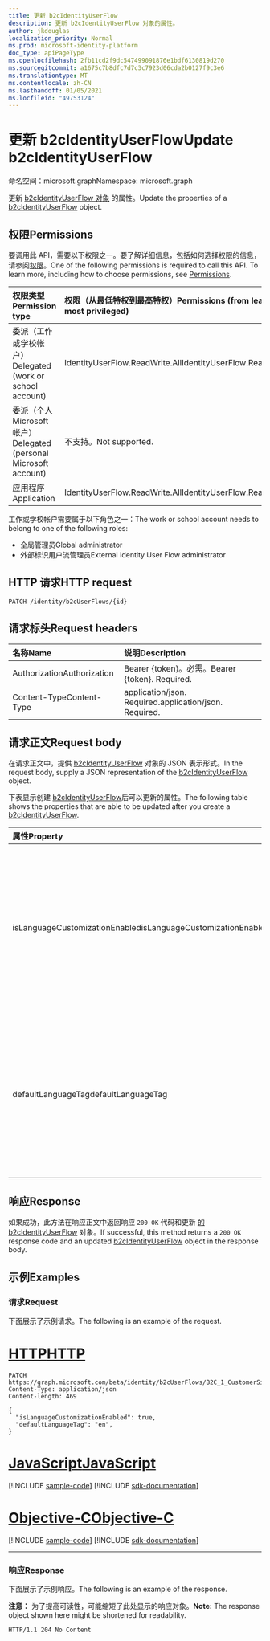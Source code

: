 ```yaml
---
title: 更新 b2cIdentityUserFlow
description: 更新 b2cIdentityUserFlow 对象的属性。
author: jkdouglas
localization_priority: Normal
ms.prod: microsoft-identity-platform
doc_type: apiPageType
ms.openlocfilehash: 2fb11cd2f9dc547499091876e1bdf6130819d270
ms.sourcegitcommit: a1675c7b8dfc7d7c3c7923d06cda2b0127f9c3e6
ms.translationtype: MT
ms.contentlocale: zh-CN
ms.lasthandoff: 01/05/2021
ms.locfileid: "49753124"
---
```

# <a name="update-b2cidentityuserflow"></a><span data-ttu-id="aed73-103">更新 b2cIdentityUserFlow</span><span class="sxs-lookup"><span data-stu-id="aed73-103">Update b2cIdentityUserFlow</span></span>

<span data-ttu-id="aed73-104">命名空间：microsoft.graph</span><span class="sxs-lookup"><span data-stu-id="aed73-104">Namespace: microsoft.graph</span></span>

<span data-ttu-id="aed73-105">更新 [b2cIdentityUserFlow 对象](../resources/b2cidentityuserflow.md) 的属性。</span><span class="sxs-lookup"><span data-stu-id="aed73-105">Update the properties of a [b2cIdentityUserFlow](../resources/b2cidentityuserflow.md) object.</span></span>

## <a name="permissions"></a><span data-ttu-id="aed73-106">权限</span><span class="sxs-lookup"><span data-stu-id="aed73-106">Permissions</span></span>

<span data-ttu-id="aed73-p101">要调用此 API，需要以下权限之一。要了解详细信息，包括如何选择权限的信息，请参阅[权限](/graph/permissions-reference)。</span><span class="sxs-lookup"><span data-stu-id="aed73-p101">One of the following permissions is required to call this API. To learn more, including how to choose permissions, see [Permissions](/graph/permissions-reference).</span></span>

|<span data-ttu-id="aed73-109">权限类型</span><span class="sxs-lookup"><span data-stu-id="aed73-109">Permission type</span></span>      | <span data-ttu-id="aed73-110">权限（从最低特权到最高特权）</span><span class="sxs-lookup"><span data-stu-id="aed73-110">Permissions (from least to most privileged)</span></span>              |
|:--------------------|:---------------------------------------------------------|
|<span data-ttu-id="aed73-111">委派（工作或学校帐户）</span><span class="sxs-lookup"><span data-stu-id="aed73-111">Delegated (work or school account)</span></span>|<span data-ttu-id="aed73-112">IdentityUserFlow.ReadWrite.All</span><span class="sxs-lookup"><span data-stu-id="aed73-112">IdentityUserFlow.ReadWrite.All</span></span>|
|<span data-ttu-id="aed73-113">委派（个人 Microsoft 帐户）</span><span class="sxs-lookup"><span data-stu-id="aed73-113">Delegated (personal Microsoft account)</span></span>| <span data-ttu-id="aed73-114">不支持。</span><span class="sxs-lookup"><span data-stu-id="aed73-114">Not supported.</span></span>|
|<span data-ttu-id="aed73-115">应用程序</span><span class="sxs-lookup"><span data-stu-id="aed73-115">Application</span></span>|<span data-ttu-id="aed73-116">IdentityUserFlow.ReadWrite.All</span><span class="sxs-lookup"><span data-stu-id="aed73-116">IdentityUserFlow.ReadWrite.All</span></span>|

<span data-ttu-id="aed73-117">工作或学校帐户需要属于以下角色之一：</span><span class="sxs-lookup"><span data-stu-id="aed73-117">The work or school account needs to belong to one of the following roles:</span></span>

* <span data-ttu-id="aed73-118">全局管理员</span><span class="sxs-lookup"><span data-stu-id="aed73-118">Global administrator</span></span>
* <span data-ttu-id="aed73-119">外部标识用户流管理员</span><span class="sxs-lookup"><span data-stu-id="aed73-119">External Identity User Flow administrator</span></span>

## <a name="http-request"></a><span data-ttu-id="aed73-120">HTTP 请求</span><span class="sxs-lookup"><span data-stu-id="aed73-120">HTTP request</span></span>

<!-- {
  "blockType": "ignored"
}
-->

``` http
PATCH /identity/b2cUserFlows/{id}
```

## <a name="request-headers"></a><span data-ttu-id="aed73-121">请求标头</span><span class="sxs-lookup"><span data-stu-id="aed73-121">Request headers</span></span>

|<span data-ttu-id="aed73-122">名称</span><span class="sxs-lookup"><span data-stu-id="aed73-122">Name</span></span>|<span data-ttu-id="aed73-123">说明</span><span class="sxs-lookup"><span data-stu-id="aed73-123">Description</span></span>|
|:---|:---|
|<span data-ttu-id="aed73-124">Authorization</span><span class="sxs-lookup"><span data-stu-id="aed73-124">Authorization</span></span>|<span data-ttu-id="aed73-p102">Bearer {token}。必需。</span><span class="sxs-lookup"><span data-stu-id="aed73-p102">Bearer {token}. Required.</span></span>|
|<span data-ttu-id="aed73-127">Content-Type</span><span class="sxs-lookup"><span data-stu-id="aed73-127">Content-Type</span></span>|<span data-ttu-id="aed73-p103">application/json. Required.</span><span class="sxs-lookup"><span data-stu-id="aed73-p103">application/json. Required.</span></span>|

## <a name="request-body"></a><span data-ttu-id="aed73-130">请求正文</span><span class="sxs-lookup"><span data-stu-id="aed73-130">Request body</span></span>

<span data-ttu-id="aed73-131">在请求正文中，提供 [b2cIdentityUserFlow](../resources/b2cidentityuserflow.md) 对象的 JSON 表示形式。</span><span class="sxs-lookup"><span data-stu-id="aed73-131">In the request body, supply a JSON representation of the [b2cIdentityUserFlow](../resources/b2cidentityuserflow.md) object.</span></span>

<span data-ttu-id="aed73-132">下表显示创建 [b2cIdentityUserFlow](../resources/b2cidentityuserflow.md)后可以更新的属性。</span><span class="sxs-lookup"><span data-stu-id="aed73-132">The following table shows the properties that are able to be updated after you create a [b2cIdentityUserFlow](../resources/b2cidentityuserflow.md).</span></span>

|<span data-ttu-id="aed73-133">属性</span><span class="sxs-lookup"><span data-stu-id="aed73-133">Property</span></span>|<span data-ttu-id="aed73-134">类型</span><span class="sxs-lookup"><span data-stu-id="aed73-134">Type</span></span>|<span data-ttu-id="aed73-135">说明</span><span class="sxs-lookup"><span data-stu-id="aed73-135">Description</span></span>|
|:---|:---|:---|
|<span data-ttu-id="aed73-136">isLanguageCustomizationEnabled</span><span class="sxs-lookup"><span data-stu-id="aed73-136">isLanguageCustomizationEnabled</span></span>|<span data-ttu-id="aed73-137">Boolean</span><span class="sxs-lookup"><span data-stu-id="aed73-137">Boolean</span></span>|<span data-ttu-id="aed73-138">此属性决定语言自定义是否在 B2C 用户流中启用。</span><span class="sxs-lookup"><span data-stu-id="aed73-138">The property that determines whether language customization is enabled within the B2C user flow.</span></span> <span data-ttu-id="aed73-139">默认情况下，语言自定义不会在 B2C 用户流中启用。</span><span class="sxs-lookup"><span data-stu-id="aed73-139">Language customization is not enabled by default for B2C user flows.</span></span>|
|<span data-ttu-id="aed73-140">defaultLanguageTag</span><span class="sxs-lookup"><span data-stu-id="aed73-140">defaultLanguageTag</span></span>|<span data-ttu-id="aed73-141">String</span><span class="sxs-lookup"><span data-stu-id="aed73-141">String</span></span>|<span data-ttu-id="aed73-142">指示在请求中没有指定 `ui_locale` 标签时使用的 b2cIdentityUserFlow 的默认语言。</span><span class="sxs-lookup"><span data-stu-id="aed73-142">Indicates the default language of the b2cIdentityUserFlow that is used when no `ui_locale` tag is specified in the request.</span></span> <span data-ttu-id="aed73-143">此字段符合 [RFC 5646](https://tools.ietf.org/html/rfc5646)。</span><span class="sxs-lookup"><span data-stu-id="aed73-143">This field is [RFC 5646](https://tools.ietf.org/html/rfc5646) compliant.</span></span>|

## <a name="response"></a><span data-ttu-id="aed73-144">响应</span><span class="sxs-lookup"><span data-stu-id="aed73-144">Response</span></span>

<span data-ttu-id="aed73-145">如果成功，此方法在响应正文中返回响应 `200 OK` 代码和更新 [的 b2cIdentityUserFlow](../resources/b2cidentityuserflow.md) 对象。</span><span class="sxs-lookup"><span data-stu-id="aed73-145">If successful, this method returns a `200 OK` response code and an updated [b2cIdentityUserFlow](../resources/b2cidentityuserflow.md) object in the response body.</span></span>

## <a name="examples"></a><span data-ttu-id="aed73-146">示例</span><span class="sxs-lookup"><span data-stu-id="aed73-146">Examples</span></span>

### <a name="request"></a><span data-ttu-id="aed73-147">请求</span><span class="sxs-lookup"><span data-stu-id="aed73-147">Request</span></span>

<span data-ttu-id="aed73-148">下面展示了示例请求。</span><span class="sxs-lookup"><span data-stu-id="aed73-148">The following is an example of the request.</span></span>


# <a name="http"></a>[<span data-ttu-id="aed73-149">HTTP</span><span class="sxs-lookup"><span data-stu-id="aed73-149">HTTP</span></span>](#tab/http)
<!-- {
  "blockType": "request",
  "name": "update_b2cidentityuserflow"
}
-->

``` http
PATCH https://graph.microsoft.com/beta/identity/b2cUserFlows/B2C_1_CustomerSignUp
Content-Type: application/json
Content-length: 469

{
  "isLanguageCustomizationEnabled": true,
  "defaultLanguageTag": "en",
}
```
# <a name="javascript"></a>[<span data-ttu-id="aed73-150">JavaScript</span><span class="sxs-lookup"><span data-stu-id="aed73-150">JavaScript</span></span>](#tab/javascript)
[!INCLUDE [sample-code](../includes/snippets/javascript/update-b2cidentityuserflow-javascript-snippets.md)]
[!INCLUDE [sdk-documentation](../includes/snippets/snippets-sdk-documentation-link.md)]

# <a name="objective-c"></a>[<span data-ttu-id="aed73-151">Objective-C</span><span class="sxs-lookup"><span data-stu-id="aed73-151">Objective-C</span></span>](#tab/objc)
[!INCLUDE [sample-code](../includes/snippets/objc/update-b2cidentityuserflow-objc-snippets.md)]
[!INCLUDE [sdk-documentation](../includes/snippets/snippets-sdk-documentation-link.md)]

---


### <a name="response"></a><span data-ttu-id="aed73-152">响应</span><span class="sxs-lookup"><span data-stu-id="aed73-152">Response</span></span>

<span data-ttu-id="aed73-153">下面展示了示例响应。</span><span class="sxs-lookup"><span data-stu-id="aed73-153">The following is an example of the response.</span></span>

<span data-ttu-id="aed73-154">**注意：** 为了提高可读性，可能缩短了此处显示的响应对象。</span><span class="sxs-lookup"><span data-stu-id="aed73-154">**Note:** The response object shown here might be shortened for readability.</span></span>
<!-- {
  "blockType": "response",
  "truncated": true,
}
-->

``` http
HTTP/1.1 204 No Content
```

<!-- {
  "type": "#page.annotation",
  "description": "Create b2CUserFlow",
  "keywords": "",
  "section": "documentation",
  "tocPath": "",
  "suppressions": [
    "Error: update_b2cidentityuserflow/userFlowTypeVersion:\r\n      Expected type Single but actual was Int64. Property: userFlowTypeVersion, actual value: '1'",
    "Error: update_b2cidentityuserflow/userFlowTypeVersion:\r\n    Expected type Single but actual was Int64. Property: userFlowTypeVersion, actual value: '1'"
  ]
}-->
